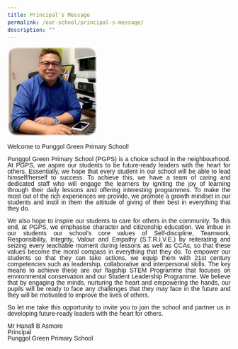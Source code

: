 ```yaml
---
title: Principal's Message
permalink: /our-school/principal-s-message/
description: ""
---
```

<img src="/images/Our%20School/Mr%20Hanafi%20B%20Asmore.jpg"  
     style="width:40%">

<p style="line-height: 1; font size: 11px; font-family:Helvetica; text-align:justify;" >Welcome to Punggol Green Primary School!</p>

<p style="line-height: 1; font size: 11px; font-family:Helvetica; text-align:justify;">Punggol Green Primary School (PGPS) is a choice school in the neighbourhood. At PGPS, we aspire our students to be future-ready leaders with the heart for others. Essentially, we hope that every student in our school will be able to lead himself/herself to success. To achieve this, we have a team of caring and dedicated staff who will engage the learners by igniting the joy of learning through their daily lessons and offering interesting programmes. To make the most out of the rich experiences we provide, we promote a growth mindset in our students and instil in them the attitude of giving of their best in everything that they do.</p>

<p style="line-height: 1; font size: 11px; font-family:Helvetica; text-align:justify;">We also hope to inspire our students to care for others in the community. To this end, at PGPS, we emphasise character and citizenship education. We imbue in our students our school’s core values of Self-discipline, Teamwork, Responsibility, Integrity, Valour and Empathy (S.T.R.I.V.E.) by reiterating and seizing every teachable moment during lessons as well as CCAs, so that these values become the moral compass in everything that they do. To empower our students so that they can take actions, we equip them with 21st century competencies such as leadership, collaborative and interpersonal skills. The key means to achieve these are our flagship STEM Programme that focuses on environmental conservation and our Student Leadership Programme. We believe that by engaging the minds, nurturing the heart and empowering the hands, our pupils will be ready to face any challenges that they may face in the future and they will be motivated to improve the lives of others.</p>

<p style="line-height: 1; font size: 11px; font-family:Helvetica; text-align:justify;">So let me take this opportunity to invite you to join the school and partner us in developing future-ready leaders with the heart for others.</p>

<p style="line-height: 1; font size: 11px; font-family:Helvetica; text-align:justify;">Mr Hanafi B Asmore<br>
Principal<br>
Punggol Green Primary School</p>